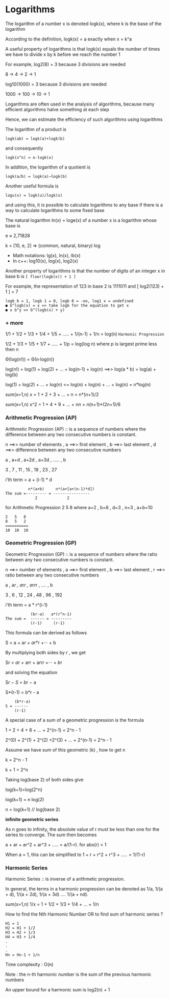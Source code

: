 # Logarithms

The logarithm of a number x is denoted logk(x), where k is the base of the logarithm

According to the definition, logk(x) = a exactly when x = k^a 

A useful property of logarithms is that logk(x) equals the number of times we have to divide x by k before we reach the number 1

For example, log2(8) = 3 because 3 divisions are needed

8 → 4 → 2 → 1

log10(1000) = 3 because 3 divisions are needed

1000 → 100 → 10 → 1

Logarithms are often used in the analysis of algorithms, because many efficient algorithms halve something at each step

Hence, we can estimate the efficiency of such algorithms using logarithms

The logarithm of a product is 
```
logk(ab) = logk(a)+logk(b)
```
and consequently
```
logk(x^n) = n·logk(x)
```                                  
In addition, the logarithm of a quotient is
```
logk(a/b) = logk(a)−logk(b)
```
Another useful formula is
```
logu(x) = logk(u)/logk(x)
``` 
and using this, it is possible to calculate logarithms to any base if there is a way
to calculate logarithms to some fixed base

The natural logarithm ln(x) = loge(x) of a number x is a logarithm whose base is

e ≈ 2,71828

k = [10, e, 2] => (common, natural, binary) log
- Math notations: lg(x), ln(x), lb(x)
- In c++: log10(x), log(x), log2(x)


Another property of logarithms is that the number of digits of an integer x in base b is `[ floor(logb(x)) + 1 ]`

For example, the representation of 123 in base 2 is 1111011 and [ log2(123) + 1 ] = 7
```
logb b = 1, logb 1 = 0, logb 0 = -oo, log1 x = undefined
● b^logb(x) = x => take logb for the equation to get x
● x b^y => b^(logb(x) + y)
```

### + more 

1/1 + 1/2 + 1/3 + 1/4 + 1/5 + ..... + 1/(n-1) + 1/n = log(n)  ```Harmonic Progression```

1/2 + 1/3 + 1/5 + 1/7 + ..... + 1/p = log(log n) where p is largest prime less then n

Θ(log(n!)) = Θ(n·log(n))

log(n!) = log(1) + log(2) + ... + log(n-1) + log(n) ==>> log(a * b) = log(a) + log(b)

log(1) + log(2) + ... + log(n) <= log(n) + log(n) + ... + log(n) = n*log(n)

sum(x=1,n) x   = 1 + 2 + 3 + ... + n = n*(n+1)/2

sum(x=1,n) x^2 = 1 + 4 + 9 + ... + n*n = n*(n+1)*(2n+1)/6


### Arithmetic Progression (AP) 

Arithmetic Progression (AP) :: is a sequence of numbers where the difference between any two consecutive numbers is constant.

n ==>> number of elements , a ==>> first element , b ==>> last element , d ==>> difference between any two consecutive numbers

a , a+d , a+2d , a+3d , ..... , b

3 , 7 , 11 , 15 , 19 , 23 , 27

i'th term = a + (i-1) * d
```
          n*(a+b)     n*(a+[a+(n-1)*d])
The sum =--------- = ----------------
             2             2
```
for Arithmetic Progression 2 5 8 where a=2 , b=8 , d=3 , n=3 , a+b=10
```
2   5   8  
8   5   2
==========
10  10  10
```

### Geometric Progression (GP) 

Geometric Progression (GP) :: is a sequence of numbers where the ratio between any two consecutive numbers is constant.

n ==>> number of elements , a ==>> first element , b ==>> last element , r ==>> ratio between any two consecutive numbers

a , a*r , a*r*r , a*r*r*r , .... , b

3 , 6 , 12 , 24 , 48 , 96 , 192

i'th term = a * r^(i-1)
```
           (br-a)   a*(r^n-1)
The sum =  ------ = ---------
           (r-1)     (r-1)
```
This formula can be derived as follows

S = a + a*r + a*r*r +··· + b

By multiplying both sides by r , we get

S*r = a*r + a*r*r + a*r*r*r +··· + b*r

and solving the equation

S*r − S = b*r − a

S*(r-1) = b*r - a
```
    (b*r-a)
S = ------
    (r-1)
```
A special case of a sum of a geometric progression is the formula

  1   +   2   +   4   +  8   + ... + 2^(n-1) = 2^n - 1 
  
2^(0) + 2^(1) + 2^(2) +2^(3) + ... + 2^(n-1) = 2^n - 1

Assume we have sum of this geometric (k) , how to get n

k = 2^n - 1

k + 1 = 2^n   

Taking log(base 2) of both sides give

log(k+1)=log(2^n)    

log(k+1) = n log(2)

n = log(k+1) // log(base 2)

**infinite geometric series**

As n goes to infinity, the absolute value of r must be less than one for the series to converge. The sum then becomes

a + ar + ar^2 + ar^3 + ..... = a/(1-r). for abs(r) < 1

When a = 1, this can be simplified to 1 + r + r^2 + r^3 + ..... = 1/(1-r)

### Harmonic Series 

Harmonic Series ::  is inverse of a arithmetic progression. 

In general, the terms in a harmonic progression can be denoted as 1/a, 1/(a + d), 1/(a + 2d), 1/(a + 3d) …. 1/(a + nd).


sum(x=1,n) 1/x = 1 + 1/2 + 1/3 + 1/4 + ... + 1/n

How to find the Nth Harmonic Number OR to find sum of harmonic series ?
```
H1 = 1
H2 = H1 + 1/2
H3 = H2 + 1/3
H4 = H3 + 1/4
.
.
.
Hn = Hn-1 + 1/n
```
Time complexity : O(n)

Note : the n-th harmonic number is the sum of the previous harmonic numbers

An upper bound for a harmonic sum is log2(n) + 1
